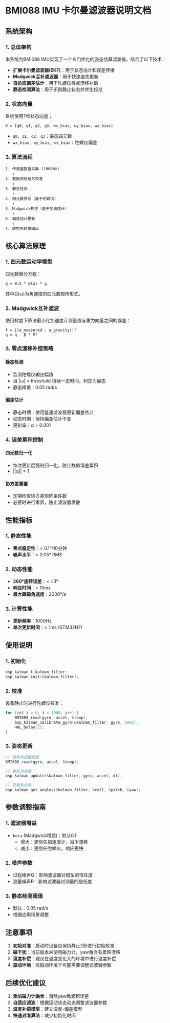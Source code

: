 # BMI088 IMU 卡尔曼滤波器说明文档

## 系统架构

### 1. 总体架构
本系统为BMI088 IMU实现了一个专门优化的姿态估算滤波器，结合了以下技术：
- **扩展卡尔曼滤波器(EKF)**：用于状态估计和误差传播
- **Madgwick互补滤波器**：用于快速姿态更新
- **自适应偏差估计**：用于陀螺仪零点漂移补偿
- **静态检测算法**：用于识别静止状态并优化校准

### 2. 状态向量
系统使用7维状态向量：
```
X = [q0, q1, q2, q3, wx_bias, wy_bias, wz_bias]
```
- `q0, q1, q2, q3`：姿态四元数
- `wx_bias, wy_bias, wz_bias`：陀螺仪偏差

### 3. 算法流程
```
1. 传感器数据采集 (1000Hz)
   ↓
2. 数据预处理与校准
   ↓
3. 静态检测
   ↓
4. 四元数预测（基于陀螺仪）
   ↓
5. Madgwick校正（基于加速度计）
   ↓
6. 偏差估计更新
   ↓
7. 欧拉角转换输出
```

## 核心算法原理

### 1. 四元数运动学模型
四元数微分方程：
```
q̇ = 0.5 * Ω(ω) * q
```
其中Ω(ω)为角速度的四元数矩阵形式。

### 2. Madgwick互补滤波
使用梯度下降法最小化加速度计测量值与重力向量之间的误差：
```
f = ||a_measured - a_gravity||²
q = q - β * ∇f
```

### 3. 零点漂移补偿策略

#### 静态检测
- 监测陀螺仪输出幅值
- 当 |ω| < threshold 持续一定时间，判定为静态
- 静态阈值：0.05 rad/s

#### 偏差估计
- 静态时期：使用低通滤波器更新偏差估计
- 动态时期：保持偏差估计不变
- 更新率：α = 0.001

### 4. 误差累积控制

#### 四元数归一化
- 每次更新后强制归一化，防止数值误差累积
- ||q|| = 1

#### 协方差重置
- 定期检查协方差矩阵条件数
- 必要时进行重置，防止滤波器发散

## 性能指标

### 1. 静态性能
- **零点稳定性**：< 0.1°/10分钟
- **噪声水平**：< 0.05° RMS

### 2. 动态性能
- **360°旋转误差**：< ±3°
- **响应时间**：< 10ms
- **最大跟踪角速度**：2000°/s

### 3. 计算性能
- **更新频率**：1000Hz
- **单次更新时间**：< 1ms (STM32H7)

## 使用说明

### 1. 初始化
```c
bsp_kalman_t kalman_filter;
bsp_kalman_init(&kalman_filter);
```

### 2. 校准
设备静止时进行陀螺仪校准：
```c
for (int i = 0; i < 1000; i++) {
    BMI088_read(gyro, accel, &temp);
    bsp_kalman_calibrate_gyro(&kalman_filter, gyro, 1000);
    HAL_Delay(2);
}
```

### 3. 姿态更新
```c
// 读取传感器数据
BMI088_read(gyro, accel, &temp);

// 更新滤波器
bsp_kalman_update(&kalman_filter, gyro, accel, dt);

// 获取欧拉角
bsp_kalman_get_angles(&kalman_filter, &roll, &pitch, &yaw);
```

## 参数调整指南

### 1. 滤波器增益
- `beta` (Madgwick增益)：默认0.1
  - 增大：更信任加速度计，减少漂移
  - 减小：更信任陀螺仪，响应更快

### 2. 噪声参数
- 过程噪声Q：影响滤波器对模型的信任度
- 测量噪声R：影响滤波器对测量的信任度

### 3. 静态检测阈值
- 默认：0.05 rad/s
- 根据应用场景调整

## 注意事项

1. **初始对准**：启动时设备应保持静止2秒进行初始校准
2. **磁干扰**：当前版本未使用磁力计，yaw角会有累积漂移
3. **温度补偿**：建议在温度变化大的环境中进行温度补偿
4. **振动环境**：高振动环境下可能需要调整滤波器参数

## 后续优化建议

1. **添加磁力计融合**：消除yaw角累积误差
2. **自适应滤波**：根据运动状态动态调整滤波器参数
3. **温度补偿模型**：建立温度-偏差模型
4. **快速对准算法**：减少初始化时间